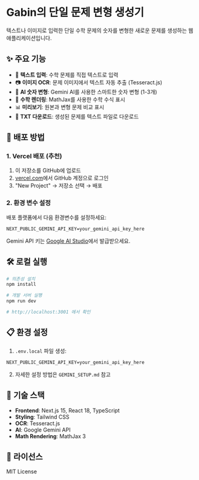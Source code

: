 # Gabin의 단일 문제 변형 생성기

텍스트나 이미지로 입력한 단일 수학 문제의 숫자를 변형한 새로운 문제를 생성하는 웹 애플리케이션입니다.

## ✨ 주요 기능

- 📝 **텍스트 입력**: 수학 문제를 직접 텍스트로 입력
- 📷 **이미지 OCR**: 문제 이미지에서 텍스트 자동 추출 (Tesseract.js)
- 🤖 **AI 숫자 변형**: Gemini AI를 사용한 스마트한 숫자 변형 (1-3개)
- 📐 **수학 렌더링**: MathJax를 사용한 수학 수식 표시
- 📊 **미리보기**: 원본과 변형 문제 비교 표시
- 📄 **TXT 다운로드**: 생성된 문제를 텍스트 파일로 다운로드

## 🚀 배포 방법

### 1. Vercel 배포 (추천)

1. 이 저장소를 GitHub에 업로드
2. [vercel.com](https://vercel.com)에서 GitHub 계정으로 로그인
3. "New Project" → 저장소 선택 → 배포

### 2. 환경 변수 설정

배포 플랫폼에서 다음 환경변수를 설정하세요:

```
NEXT_PUBLIC_GEMINI_API_KEY=your_gemini_api_key_here
```

Gemini API 키는 [Google AI Studio](https://aistudio.google.com/)에서 발급받으세요.

## 🛠 로컬 실행

```bash
# 의존성 설치
npm install

# 개발 서버 실행
npm run dev

# http://localhost:3001 에서 확인
```

## 📋 환경 설정

1. `.env.local` 파일 생성:
```
NEXT_PUBLIC_GEMINI_API_KEY=your_gemini_api_key_here
```

2. 자세한 설정 방법은 `GEMINI_SETUP.md` 참고

## 🔧 기술 스택

- **Frontend**: Next.js 15, React 18, TypeScript
- **Styling**: Tailwind CSS
- **OCR**: Tesseract.js
- **AI**: Google Gemini API
- **Math Rendering**: MathJax 3

## 📄 라이선스

MIT License
